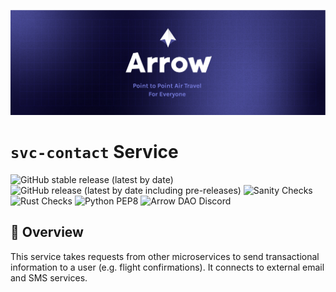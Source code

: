 ![Arrow Banner](https://github.com/Arrow-air/.github/raw/main/profile/assets/arrow_v2_twitter-banner_neu.png)

# `svc-contact` Service

![GitHub stable release (latest by date)](https://img.shields.io/github/v/release/Arrow-air/svc-contact?sort=semver&color=green)
![GitHub release (latest by date including pre-releases)](https://img.shields.io/github/v/release/Arrow-air/svc-contact?include_prereleases)
![Sanity Checks](https://github.com/arrow-air/svc-contact/actions/workflows/sanity_checks.yml/badge.svg?branch=main)
![Rust Checks](https://github.com/arrow-air/svc-contact/actions/workflows/rust_ci.yml/badge.svg?branch=main)
![Python PEP8](https://github.com/arrow-air/svc-contact/actions/workflows/python_ci.yml/badge.svg?branch=main)
![Arrow DAO
Discord](https://img.shields.io/discord/853833144037277726?style=plastic)

## :telescope: Overview

This service takes requests from other microservices to send transactional information to a user (e.g. flight confirmations). It connects to external email and SMS services.
